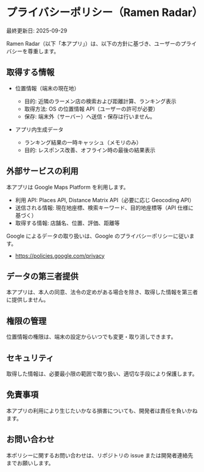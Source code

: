 # プライバシーポリシー（Ramen Radar）

最終更新日: 2025-09-29

Ramen Radar（以下「本アプリ」）は、以下の方針に基づき、ユーザーのプライバシーを尊重します。

## 取得する情報

- 位置情報（端末の現在地）
  - 目的: 近隣のラーメン店の検索および距離計算、ランキング表示
  - 取得方法: OS の位置情報 API（ユーザーの許可が必要）
  - 保存: 端末外（サーバー）へ送信・保存は行いません。

- アプリ内生成データ
  - ランキング結果の一時キャッシュ（メモリのみ）
  - 目的: レスポンス改善、オフライン時の最後の結果表示

## 外部サービスの利用

本アプリは Google Maps Platform を利用します。

- 利用 API: Places API, Distance Matrix API（必要に応じ Geocoding API）
- 送信される情報: 現在地座標、検索キーワード、目的地座標等（API 仕様に基づく）
- 取得する情報: 店舗名、位置、評価、距離等

Google によるデータの取り扱いは、Google のプライバシーポリシーに従います。
- https://policies.google.com/privacy

## データの第三者提供

本アプリは、本人の同意、法令の定めがある場合を除き、取得した情報を第三者に提供しません。

## 権限の管理

位置情報の権限は、端末の設定からいつでも変更・取り消しできます。

## セキュリティ

取得した情報は、必要最小限の範囲で取り扱い、適切な手段により保護します。

## 免責事項

本アプリの利用により生じたいかなる損害についても、開発者は責任を負いかねます。

## お問い合わせ

本ポリシーに関するお問い合わせは、リポジトリの issue または開発者連絡先までお願いします。

